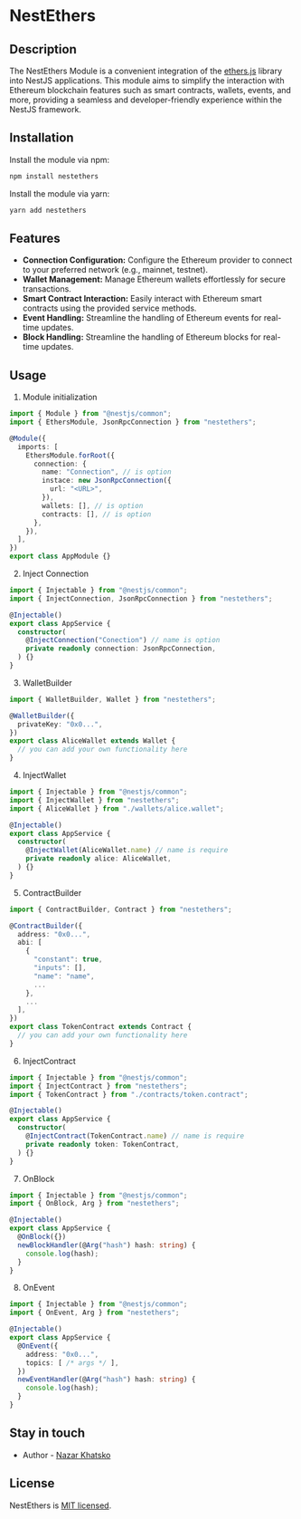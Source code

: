# NestEthers


## Description

The NestEthers Module is a convenient integration of the [ethers.js](https://github.com/ethers-io/ethers.js) library into NestJS applications. This module aims to simplify the interaction with Ethereum blockchain features such as smart contracts, wallets, events, and more, providing a seamless and developer-friendly experience within the NestJS framework.


## Installation

Install the module via npm:

```sh
npm install nestethers
```

Install the module via yarn:

```sh
yarn add nestethers
```


## Features
- **Connection Configuration:** Configure the Ethereum provider to connect to your preferred network (e.g., mainnet, testnet).
- **Wallet Management:** Manage Ethereum wallets effortlessly for secure transactions.
- **Smart Contract Interaction:** Easily interact with Ethereum smart contracts using the provided service methods.
- **Event Handling:** Streamline the handling of Ethereum events for real-time updates.
- **Block Handling:** Streamline the handling of Ethereum blocks for real-time updates.


## Usage
1. Module initialization
```ts
import { Module } from "@nestjs/common";
import { EthersModule, JsonRpcConnection } from "nestethers";

@Module({
  imports: [
    EthersModule.forRoot({
      connection: {
        name: "Connection", // is option
        instace: new JsonRpcConnection({
          url: "<URL>",
        }),
        wallets: [], // is option
        contracts: [], // is option
      },
    }),
  ],
})
export class AppModule {}
```
2. Inject Connection
```ts
import { Injectable } from "@nestjs/common";
import { InjectConnection, JsonRpcConnection } from "nestethers";

@Injectable()
export class AppService {
  constructor(
    @InjectConnection("Conection") // name is option
    private readonly connection: JsonRpcConnection,
  ) {}
}
```
3. WalletBuilder
```ts
import { WalletBuilder, Wallet } from "nestethers";

@WalletBuilder({
  privateKey: "0x0...",
})
export class AliceWallet extends Wallet {
  // you can add your own functionality here
}
```
4. InjectWallet
```ts
import { Injectable } from "@nestjs/common";
import { InjectWallet } from "nestethers";
import { AliceWallet } from "./wallets/alice.wallet";

@Injectable()
export class AppService {
  constructor(
    @InjectWallet(AliceWallet.name) // name is require
    private readonly alice: AliceWallet,
  ) {}
}
```
5. ContractBuilder
```ts
import { ContractBuilder, Contract } from "nestethers";

@ContractBuilder({
  address: "0x0...",
  abi: [
    {
      "constant": true,
      "inputs": [],
      "name": "name",
      ...
    },
    ...
  ],
})
export class TokenContract extends Contract {
  // you can add your own functionality here
}
```
6. InjectContract
```ts
import { Injectable } from "@nestjs/common";
import { InjectContract } from "nestethers";
import { TokenContract } from "./contracts/token.contract";

@Injectable()
export class AppService {
  constructor(
    @InjectContract(TokenContract.name) // name is require
    private readonly token: TokenContract,
  ) {}
}
```
7. OnBlock
```ts
import { Injectable } from "@nestjs/common";
import { OnBlock, Arg } from "nestethers";

@Injectable()
export class AppService {
  @OnBlock({})
  newBlockHandler(@Arg("hash") hash: string) {
    console.log(hash);
  }
}
```
8. OnEvent
```ts
import { Injectable } from "@nestjs/common";
import { OnEvent, Arg } from "nestethers";

@Injectable()
export class AppService {
  @OnEvent({
    address: "0x0...",
    topics: [ /* args */ ],
  })
  newEventHandler(@Arg("hash") hash: string) {
    console.log(hash);
  }
}
```


## Stay in touch

- Author - [Nazar Khatsko](nazar.khatsko.dev@gmail.com)


## License

NestEthers is [MIT licensed](LICENSE).
